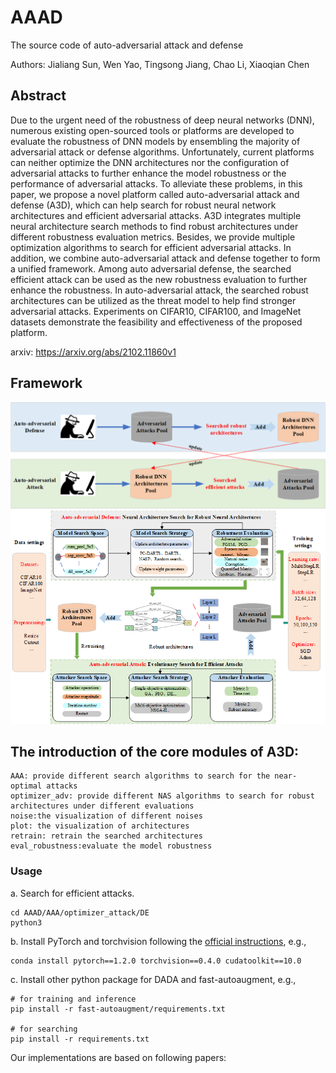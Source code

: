 # AAAD
 The source code of auto-adversarial attack and defense

 Authors: Jialiang Sun, Wen Yao, Tingsong Jiang, Chao Li, Xiaoqian Chen

## Abstract
 Due to the urgent need of the robustness of deep neural networks (DNN),
  numerous existing open-sourced tools or platforms are developed to evaluate the robustness of DNN models by ensembling the majority of adversarial attack or defense algorithms. Unfortunately, current platforms can neither optimize the DNN architectures nor the configuration of adversarial attacks to further enhance the model robustness or the performance of adversarial attacks. To alleviate these problems, in this paper, we propose a novel platform called auto-adversarial attack and defense (A3D), which can help search for robust neural network architectures and efficient adversarial attacks.
   A3D integrates multiple neural architecture search methods to find robust architectures under different robustness evaluation metrics. 
   Besides, we provide multiple optimization algorithms to search for efficient adversarial attacks. In addition, we combine auto-adversarial attack and defense together to form a unified framework. Among auto adversarial defense, the searched efficient attack can be used as the new robustness evaluation to further enhance the robustness. In auto-adversarial attack, the searched robust architectures can be utilized as the threat model to help find stronger adversarial attacks. Experiments on CIFAR10, CIFAR100, and ImageNet datasets demonstrate the feasibility and effectiveness of the proposed platform.

arxiv: https://arxiv.org/abs/2102.11860v1


## Framework

<img src = 'https://github.com/Jialiang14/AAAD/blob/main/figures/short.png?raw=true'/>

<img src = 'https://github.com/Jialiang14/AAAD/blob/main/figures/AAAD_revisionv4.png?raw=true'/>

## The introduction of the core modules of A3D:
```
AAA: provide different search algorithms to search for the near-optimal attacks
optimizer_adv: provide different NAS algorithms to search for robust architectures under different evaluations
noise:the visualization of different noises
plot: the visualization of architectures
retrain: retrain the searched architectures
eval_robustness:evaluate the model robustness
```

### Usage
a. Search for efficient attacks.

```shell
cd AAAD/AAA/optimizer_attack/DE
python3 
```

b. Install PyTorch and torchvision following the [official instructions](https://pytorch.org/), e.g.,

```shell
conda install pytorch==1.2.0 torchvision==0.4.0 cudatoolkit==10.0
```

c. Install other python package for DADA and fast-autoaugment, e.g.,

```shell
# for training and inference
pip install -r fast-autoaugment/requirements.txt

# for searching
pip install -r requirements.txt
```



Our implementations are based on following papers:
